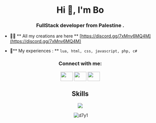 <h1 align="center">Hi 👋, I'm Bo</h1>
<h3 align="center">FullStack developer from Palestine .</h3>

- 👨‍💻 ** All my creations are here ** [https://discord.gg/7xMnv6MQ4M](https://discord.gg/7xMnv6MQ4M)

- 💬** My experiences : ** `lua, html, css, javascript, php, c#`

<h3 align="center">Connect with me:</h3>
<p align="center">
<a href="https://GermanyTeam.shop"><img align="center" src="https://raw.githubusercontent.com/rahuldkjain/github-profile-readme-generator/master/src/images/icons/Social/devto.svg" alt="" height="30" width="40" /></a>
<a href="https://www.youtube.com/channel/UCDpFE0kGUcMI2QacR6ceGJg" target="blank"><img align="center" src="https://raw.githubusercontent.com/rahuldkjain/github-profile-readme-generator/master/src/images/icons/Social/youtube.svg" alt="" height="30" width="40" /></a>
<a href="https://discord.gg/7xMnv6MQ4M" target="blank"><img align="center" src="https://raw.githubusercontent.com/rahuldkjain/github-profile-readme-generator/master/src/images/icons/Social/discord.svg" alt="" height="30" width="40" /></a>
</p>

<h2 align="center">Skills </h2>

<p align="center">
  <a href="https://skillicons.dev">
    <img src="https://skillicons.dev/icons?i=php,lua,js,css,html,c#" />
  </a>
</p>

<p align="center">&nbsp;<img align="center" src="https://github-readme-stats.vercel.app/api?username=Bo-PS&show_icons=true&theme=dark&title_color=970202&text_color=c0b9b9&hide_border=true&locale=en" alt="d7y1" /></p>
